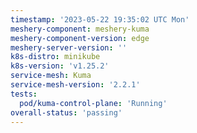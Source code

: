 ```yaml
---
timestamp: '2023-05-22 19:35:02 UTC Mon'
meshery-component: meshery-kuma
meshery-component-version: edge
meshery-server-version: ''
k8s-distro: minikube
k8s-version: 'v1.25.2'
service-mesh: Kuma
service-mesh-version: '2.2.1'
tests:
  pod/kuma-control-plane: 'Running'
overall-status: 'passing'
---
```


